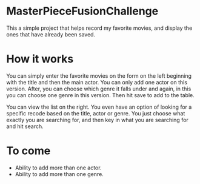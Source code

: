 # MasterPieceFusionChallenge
This a simple project that helps record my favorite movies, and display the ones that have already been saved.

# How it works
You can simply enter the favorite movies on the form on the left beginning with the title and then the main actor.
You can only add one actor on this version. After, you can choose which genre it falls under and again, in this you can choose one genre in this version.
Then hit save to add to the table.

You can view the list on the right. You even have an option of looking for a specific recode based on the title, actor or genre. You just choose what exactly you are searching for, and then key in what you are searching for and hit search.

# To come
- Ability to add more than one actor.
- Ability to add more than one genre.
